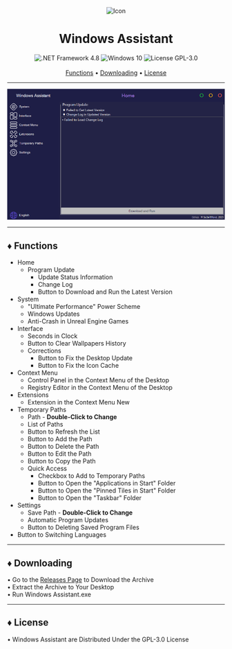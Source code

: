 <div align="center">
	<img src="WindowsAssistant/ResourcesData/Icons/Application/Icon.ico" alt="Icon">
	<h1>Windows Assistant</h1>
</div>

<div align="center">
	<img src="https://img.shields.io/badge/.NET Framework-4.8-blue?style=for-the-badge" alt=".NET Framework 4.8">
	<img src="https://img.shields.io/badge/Windows-10-darkorange?style=for-the-badge" alt="Windows 10">
	<img src="https://img.shields.io/badge/License-GPL--3.0-orange?style=for-the-badge" alt="License GPL-3.0">
</div>

<br>

<div align="center">
	<a href="#-functions">Functions</a> •
	<a href="#-downloading">Downloading</a> •
	<a href="#-license">License</a>
</div>


***


<div align="center">
	<img src="Preview.gif" alt="Preview">
</div>


***


## ♦ Functions

- Home
	- Program Update
		- Update Status Information
		- Change Log
		- Button to Download and Run the Latest Version
- System
	- "Ultimate Performance" Power Scheme
	- Windows Updates
	- Anti-Crash in Unreal Engine Games
- Interface
	- Seconds in Clock
	- Button to Clear Wallpapers History
	- Corrections
		- Button to Fix the Desktop Update
		- Button to Fix the Icon Cache
- Context Menu
	- Control Panel in the Context Menu of the Desktop
	- Registry Editor in the Context Menu of the Desktop
- Extensions
	- Extension in the Context Menu New
- Temporary Paths
	- Path - <b>Double-Click to Change</b>
	- List of Paths
	- Button to Refresh the List
	- Button to Add the Path
	- Button to Delete the Path
	- Button to Edit the Path
	- Button to Copy the Path
	- Quick Access
		- Checkbox to Add to Temporary Paths
		- Button to Open the "Applications in Start" Folder
		- Button to Open the "Pinned Tiles in Start" Folder
		- Button to Open the "Taskbar" Folder
- Settings
	- Save Path - <b>Double-Click to Change</b>
	- Automatic Program Updates
	- Button to Deleting Saved Program Files
- Button to Switching Languages


***


## ♦ Downloading

• Go to the [Releases Page](https://github.com/SoDeRMond/WindowsAssistant/releases) to Download the Archive
<br>• Extract the Archive to Your Desktop
<br>• Run Windows Assistant.exe


***


## ♦ License

• Windows Assistant are Distributed Under the GPL-3.0 License
